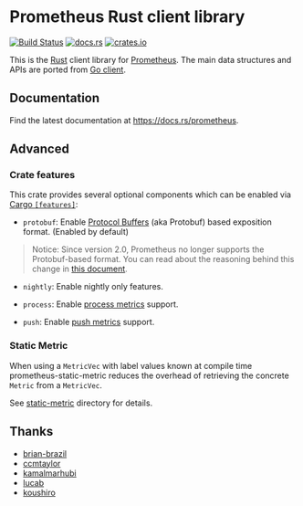 # Prometheus Rust client library

[![Build Status](https://travis-ci.org/tikv/rust-prometheus.svg?branch=master)](https://travis-ci.org/pingcap/rust-prometheus)
[![docs.rs](https://docs.rs/prometheus/badge.svg)](https://docs.rs/prometheus)
[![crates.io](http://meritbadge.herokuapp.com/prometheus)](https://crates.io/crates/prometheus)

This is the [Rust](https://www.rust-lang.org) client library for
[Prometheus](http://prometheus.io). The main data structures and APIs are ported
from [Go client](https://github.com/prometheus/client_golang).

## Documentation

Find the latest documentation at <https://docs.rs/prometheus>.

## Advanced

### Crate features

This crate provides several optional components which can be enabled via [Cargo `[features]`](https://doc.rust-lang.org/cargo/reference/features.html):

- `protobuf`: Enable [Protocol Buffers](https://developers.google.com/protocol-buffers/) (aka Protobuf)  based exposition format. (Enabled by default)

> Notice: Since version 2.0, Prometheus no longer supports the Protobuf-based format. You can read about the reasoning behind this change in [this document](https://github.com/OpenObservability/OpenMetrics/blob/master/legacy/markdown/protobuf_vs_text.md).

- `nightly`: Enable nightly only features.

- `process`: Enable [process metrics](https://prometheus.io/docs/instrumenting/writing_clientlibs/#process-metrics) support.

- `push`: Enable [push metrics](https://prometheus.io/docs/instrumenting/pushing/) support.

### Static Metric

When using a `MetricVec` with label values known at compile time
prometheus-static-metric reduces the overhead of retrieving the concrete
`Metric` from a `MetricVec`.

See [static-metric](./static-metric) directory for details.

## Thanks

- [brian-brazil](https://github.com/brian-brazil)
- [ccmtaylor](https://github.com/ccmtaylor)
- [kamalmarhubi](https://github.com/kamalmarhubi)
- [lucab](https://github.com/lucab)
- [koushiro](https://github.com/koushiro)
